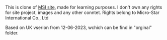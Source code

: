  This is clone of <a href="https://uk.msi.com/">MSI site</a>, made for learning purposes. I don't own any rights for site project, images and any other conntet. Rights belong to Micro-Star International Co., Ltd

Based on UK vserion from 12-06-2023, wchich can be find in "orginal" folder.